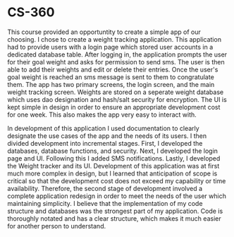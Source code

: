 # CS-360

This course provided an opportuntity to create a simple app of our choosing. I chose to create a weight tracking application. This application had to provide users with a login page which stored user accounts in a dedicated database table. After logging in, the application prompts the user for their goal weight and asks for permission to send sms. The user is then able to add their weights and edit or delete their entries. Once the user's goal weight is reached an sms message is sent to them to congratulate them. The app has two primary screens, the login screen, and the main weight tracking screen. Weights are stored on a seperate weight database which uses dao designation and hash/salt security for encryption. The UI is kept simple in design in order to ensure an appropriate development cost for one week. This also makes the app very easy to interact with. 

In development of this application I used documentation to clearly designate the use cases of the app and the needs of its users. I then divided development into incremental stages. First, I developed the databases, database functions, and security. Next, I developed the login page and UI. Following this I added SMS notifications. Lastly, I developed the Weight tracker and its UI. Development of this application was at first much more complex in design, but I learned that anticipation of scope is critical so that the development cost does not exceed my capability or time availability. Therefore, the second stage of development involved a complete application redesign in order to meet the needs of the user which maintaining simplicity. I believe that the implementation of my code structure and databases was the strongest part of my application. Code is thoroughly notated and has a clear structure, which makes it much easier for another person to understand. 
